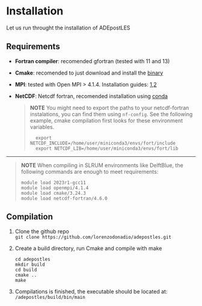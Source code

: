 # Installation

Let us run throught the installation of ADEpostLES

## Requirements

- **Fortran compiler**: recomended gfortran (tested with 11 and 13)
- **Cmake**: recomended to just download and install the [binary](https://cmake.org/download/)
- **MPI**: tested with Open MPI > 4.1.4. Installation guides: [1](https://webpages.charlotte.edu/abw/coit-grid01.uncc.edu/ParallelProgSoftware/Software/OpenMPIInstall.pdf),[2](https://docs.open-mpi.org/en/main/installing-open-mpi/quickstart.html)
- **NetCDF**: Netcdf fortran, recomended installation using [conda](https://anaconda.org/conda-forge/netcdf-fortran)

  > **NOTE** You might need to export the paths to your netcdf-fortran instalations, you can find them using `nf-config`. See the following example, cmake compilation first looks for these environment variables.
  >
  >       export NETCDF_INCLUDE=/home/user/miniconda3/envs/fort/include
  >       export NETCDF_LIB=/home/user/miniconda3/envs/fort/lib

---

> **NOTE** When compiling in SLRUM environments like DelftBlue, the following commands are enough to meet requirements:
>
> ```
> module load 2023r1-gcc11
> module load openmpi/4.1.4
> module load cmake/3.24.3
> module load netcdf-fortran/4.6.0
> ```

## Compilation

1.  Clone the github repo  
    `git clone https://github.com/lorenzodonadio/adepostles.git`
2.  Create a build directory, run Cmake and compile with make

        cd adepostles
        mkdir build
        cd build
        cmake ..
        make

3.  Compilations is finished, the executable should be located at:  
    `/adepostles/build/bin/main`
